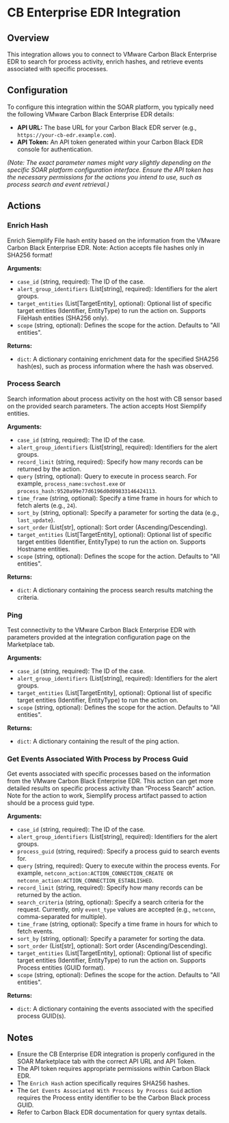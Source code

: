 # CB Enterprise EDR Integration

## Overview

This integration allows you to connect to VMware Carbon Black Enterprise EDR to search for process activity, enrich hashes, and retrieve events associated with specific processes.

## Configuration

To configure this integration within the SOAR platform, you typically need the following VMware Carbon Black Enterprise EDR details:

*   **API URL:** The base URL for your Carbon Black EDR server (e.g., `https://your-cb-edr.example.com`).
*   **API Token:** An API token generated within your Carbon Black EDR console for authentication.

*(Note: The exact parameter names might vary slightly depending on the specific SOAR platform configuration interface. Ensure the API token has the necessary permissions for the actions you intend to use, such as process search and event retrieval.)*

## Actions

### Enrich Hash

Enrich Siemplify File hash entity based on the information from the VMware Carbon Black Enterprise EDR. Note: Action accepts file hashes only in SHA256 format!

**Arguments:**

*   `case_id` (string, required): The ID of the case.
*   `alert_group_identifiers` (List[string], required): Identifiers for the alert groups.
*   `target_entities` (List[TargetEntity], optional): Optional list of specific target entities (Identifier, EntityType) to run the action on. Supports FileHash entities (SHA256 only).
*   `scope` (string, optional): Defines the scope for the action. Defaults to "All entities".

**Returns:**

*   `dict`: A dictionary containing enrichment data for the specified SHA256 hash(es), such as process information where the hash was observed.

### Process Search

Search information about process activity on the host with CB sensor based on the provided search parameters. The action accepts Host Siemplify entities.

**Arguments:**

*   `case_id` (string, required): The ID of the case.
*   `alert_group_identifiers` (List[string], required): Identifiers for the alert groups.
*   `record_limit` (string, required): Specify how many records can be returned by the action.
*   `query` (string, optional): Query to execute in process search. For example, `process_name:svchost.exe` or `process_hash:9520a99e77d6196d0d09833146424113`.
*   `time_frame` (string, optional): Specify a time frame in hours for which to fetch alerts (e.g., `24`).
*   `sort_by` (string, optional): Specify a parameter for sorting the data (e.g., `last_update`).
*   `sort_order` (List[str], optional): Sort order (Ascending/Descending).
*   `target_entities` (List[TargetEntity], optional): Optional list of specific target entities (Identifier, EntityType) to run the action on. Supports Hostname entities.
*   `scope` (string, optional): Defines the scope for the action. Defaults to "All entities".

**Returns:**

*   `dict`: A dictionary containing the process search results matching the criteria.

### Ping

Test connectivity to the VMware Carbon Black Enterprise EDR with parameters provided at the integration configuration page on the Marketplace tab.

**Arguments:**

*   `case_id` (string, required): The ID of the case.
*   `alert_group_identifiers` (List[string], required): Identifiers for the alert groups.
*   `target_entities` (List[TargetEntity], optional): Optional list of specific target entities (Identifier, EntityType) to run the action on.
*   `scope` (string, optional): Defines the scope for the action. Defaults to "All entities".

**Returns:**

*   `dict`: A dictionary containing the result of the ping action.

### Get Events Associated With Process by Process Guid

Get events associated with specific processes based on the information from the VMware Carbon Black Enterprise EDR. This action can get more detailed results on specific process activity than “Process Search” action. Note for the action to work, Siemplify process artifact passed to action should be a process guid type.

**Arguments:**

*   `case_id` (string, required): The ID of the case.
*   `alert_group_identifiers` (List[string], required): Identifiers for the alert groups.
*   `process_guid` (string, required): Specify a process guid to search events for.
*   `query` (string, required): Query to execute within the process events. For example, `netconn_action:ACTION_CONNECTION_CREATE OR netconn_action:ACTION_CONNECTION_ESTABLISHED`.
*   `record_limit` (string, required): Specify how many records can be returned by the action.
*   `search_criteria` (string, optional): Specify a search criteria for the request. Currently, only `event_type` values are accepted (e.g., `netconn`, comma-separated for multiple).
*   `time_frame` (string, optional): Specify a time frame in hours for which to fetch events.
*   `sort_by` (string, optional): Specify a parameter for sorting the data.
*   `sort_order` (List[str], optional): Sort order (Ascending/Descending).
*   `target_entities` (List[TargetEntity], optional): Optional list of specific target entities (Identifier, EntityType) to run the action on. Supports Process entities (GUID format).
*   `scope` (string, optional): Defines the scope for the action. Defaults to "All entities".

**Returns:**

*   `dict`: A dictionary containing the events associated with the specified process GUID(s).

## Notes

*   Ensure the CB Enterprise EDR integration is properly configured in the SOAR Marketplace tab with the correct API URL and API Token.
*   The API token requires appropriate permissions within Carbon Black EDR.
*   The `Enrich Hash` action specifically requires SHA256 hashes.
*   The `Get Events Associated With Process by Process Guid` action requires the Process entity identifier to be the Carbon Black process GUID.
*   Refer to Carbon Black EDR documentation for query syntax details.
